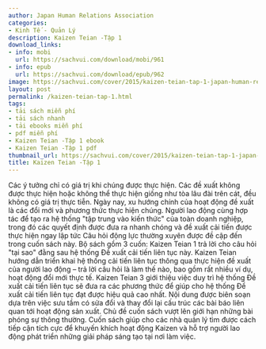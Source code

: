 ```yaml
---
author: Japan Human Relations Association
categories:
- Kinh Tế - Quản Lý
description: Kaizen Teian -Tập 1
download_links:
- info: mobi
  url: https://sachvui.com/download/mobi/961
- info: epub
  url: https://sachvui.com/download/epub/962
image: https://sachvui.com/cover/2015/kaizen-teian-tap-1-japan-human-relations-association.jpg
layout: post
permalink: /kaizen-teian-tap-1.html
tags:
- tải sách miễn phí
- tải sách nhanh
- tải ebooks miễn phí
- pdf miễn phí
- Kaizen Teian -Tập 1 ebook
- Kaizen Teian -Tập 1 pdf
thumbnail_url: https://sachvui.com/cover/2015/kaizen-teian-tap-1-japan-human-relations-association.jpg
title: Kaizen Teian -Tập 1
---
```


 <div class="item-desc text-justify"> Các ý tưởng chỉ có giá trị khi chúng được thực hiện. Các đề xuất không được thực hiện hoặc không thể thực hiện giống như tòa lâu đài trên cát, đều không có giá trị thực tiễn. Ngày nay, xu hướng chính của hoạt động đề xuất là các đổi mới và phương thức thực hiện chúng. Người lao động cùng hợp tác để tạo ra hệ thống "tập trung vào kiến thức" của toàn doanh nghiệp, trong đó các quyết định được đưa ra nhanh chóng và đề xuất cải tiến được thực hiện ngay lập tức Câu hỏi động lực thường xuyên được đề cập đến trong cuốn sách này. Bộ sách gồm 3 cuốn: Kaizen Teian 1 trả lời cho câu hỏi "tại sao" đằng sau hệ thống Đề xuất cải tiến liên tục này. Kaizen Teian hướng dẫn triển khai hệ thống cải tiến liên tục thông qua thực hiện đề xuất của người lao động – trả lời câu hỏi là làm thế nào, bao gồm rất nhiều ví dụ, hoạt động đổi mới thực tế. Kaizen Teian 3 giới thiệu việc duy trì hệ thống Đề xuất cải tiến liên tục sẽ đưa ra các phương thức để giúp cho hệ thống Đề xuất cải tiến liên tục đạt được hiệu quả cao nhất. Nội dung được biên soạn dựa trên việc sưu tầm có sửa đổi và thay đổi lại cấu trúc các bài báo liên quan tới hoạt động sản xuất. Chủ đề cuốn sách vượt lên giới hạn những bài phóng sự thông thường. Cuốn sách giúp cho các nhà quản lý tìm được cách tiếp cận tích cực để khuyến khích hoạt động Kaizen và hỗ trợ người lao động phát triển những giải pháp sáng tạo tại nơi làm việc. </div>